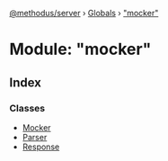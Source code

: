 [@methodus/server](../README.md) › [Globals](../globals.md) › ["mocker"](_mocker_.md)

# Module: "mocker"

## Index

### Classes

* [Mocker](../classes/_mocker_.mocker.md)
* [Parser](../classes/_mocker_.parser.md)
* [Response](../classes/_mocker_.response.md)
